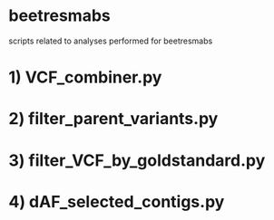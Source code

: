 # beetresmabs
scripts related to analyses performed for beetresmabs

# 1) VCF_combiner.py

# 2) filter_parent_variants.py

# 3) filter_VCF_by_goldstandard.py

# 4) dAF_selected_contigs.py

